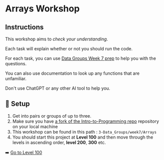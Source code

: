 #  Arrays Workshop
## Instructions

This workshop aims to _check your understanding_.

Each task will explain whether or not you should run the code.

For each task, you can use [Data Groups Week 7 prep](https://github.com/HackYourFutureBelgium/Intro-to-Programming/blob/main/3-Data_Groups/week7/1-preparation.md)
to help you with the questions.

You can also use documentation to look up any functions that are unfamiliar.

Don't use ChatGPT or any other AI tool to help you.

## 🧰 Setup

1. Get into pairs or groups of up to three.
2. Make sure you have [a fork of the Intro-to-Programming repo](https://github.com/HackYourFutureBelgium/Intro-to-Programming) repository on your local machine
3. This workshop can be found in this path : `3-Data_Groups/week7/Arrays`
4. You should start this project at **Level 100** and then move through the levels in ascending order, **level 200**, **300** etc.

➡️ [Go to Level 100](/3-Data_Groups/week7/Arrays/100.js)